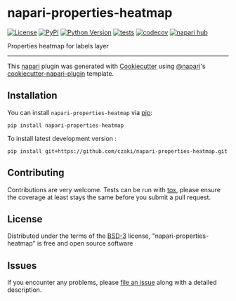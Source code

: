 # napari-properties-heatmap

[![License](https://img.shields.io/pypi/l/napari-properties-heatmap.svg?color=green)](https://github.com/czaki/napari-properties-heatmap/raw/main/LICENSE)
[![PyPI](https://img.shields.io/pypi/v/napari-properties-heatmap.svg?color=green)](https://pypi.org/project/napari-properties-heatmap)
[![Python Version](https://img.shields.io/pypi/pyversions/napari-properties-heatmap.svg?color=green)](https://python.org)
[![tests](https://github.com/czaki/napari-properties-heatmap/workflows/tests/badge.svg)](https://github.com/czaki/napari-properties-heatmap/actions)
[![codecov](https://codecov.io/gh/czaki/napari-properties-heatmap/branch/main/graph/badge.svg)](https://codecov.io/gh/czaki/napari-properties-heatmap)
[![napari hub](https://img.shields.io/endpoint?url=https://api.napari-hub.org/shields/napari-properties-heatmap)](https://napari-hub.org/plugins/napari-properties-heatmap)

Properties heatmap for labels layer

----------------------------------

This [napari] plugin was generated with [Cookiecutter] using [@napari]'s [cookiecutter-napari-plugin] template.

<!--
Don't miss the full getting started guide to set up your new package:
https://github.com/napari/cookiecutter-napari-plugin#getting-started

and review the napari docs for plugin developers:
https://napari.org/plugins/stable/index.html
-->

## Installation

You can install `napari-properties-heatmap` via [pip]:

    pip install napari-properties-heatmap



To install latest development version :

    pip install git+https://github.com/czaki/napari-properties-heatmap.git


## Contributing

Contributions are very welcome. Tests can be run with [tox], please ensure
the coverage at least stays the same before you submit a pull request.

## License

Distributed under the terms of the [BSD-3] license,
"napari-properties-heatmap" is free and open source software

## Issues

If you encounter any problems, please [file an issue] along with a detailed description.

[napari]: https://github.com/napari/napari
[Cookiecutter]: https://github.com/audreyr/cookiecutter
[@napari]: https://github.com/napari
[MIT]: http://opensource.org/licenses/MIT
[BSD-3]: http://opensource.org/licenses/BSD-3-Clause
[GNU GPL v3.0]: http://www.gnu.org/licenses/gpl-3.0.txt
[GNU LGPL v3.0]: http://www.gnu.org/licenses/lgpl-3.0.txt
[Apache Software License 2.0]: http://www.apache.org/licenses/LICENSE-2.0
[Mozilla Public License 2.0]: https://www.mozilla.org/media/MPL/2.0/index.txt
[cookiecutter-napari-plugin]: https://github.com/napari/cookiecutter-napari-plugin

[file an issue]: https://github.com/czaki/napari-properties-heatmap/issues

[napari]: https://github.com/napari/napari
[tox]: https://tox.readthedocs.io/en/latest/
[pip]: https://pypi.org/project/pip/
[PyPI]: https://pypi.org/
